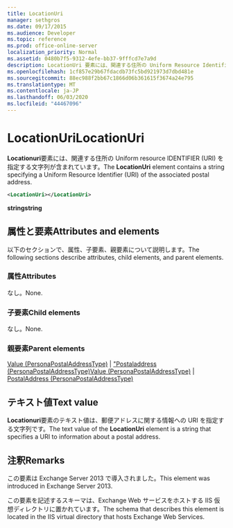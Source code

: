 ```yaml
---
title: LocationUri
manager: sethgros
ms.date: 09/17/2015
ms.audience: Developer
ms.topic: reference
ms.prod: office-online-server
localization_priority: Normal
ms.assetid: 0480b7f5-9312-4efe-bb37-9fffcd7e7a9d
description: LocationUri 要素には、関連する住所の Uniform Resource Identifier (URI) を指定する文字列が含まれています。
ms.openlocfilehash: 1cf857e29b67fdacdb73fc5bd921973d7dbd481e
ms.sourcegitcommit: 88ec988f2bb67c1866d06b361615f3674a24e795
ms.translationtype: MT
ms.contentlocale: ja-JP
ms.lasthandoff: 06/03/2020
ms.locfileid: "44467096"
---
```

# <a name="locationuri"></a><span data-ttu-id="2ef00-103">LocationUri</span><span class="sxs-lookup"><span data-stu-id="2ef00-103">LocationUri</span></span>

<span data-ttu-id="2ef00-104">**Locationuri**要素には、関連する住所の Uniform resource IDENTIFIER (URI) を指定する文字列が含まれています。</span><span class="sxs-lookup"><span data-stu-id="2ef00-104">The **LocationUri** element contains a string specifying a Uniform Resource Identifier (URI) of the associated postal address.</span></span> 
  
```XML
<LocationUri></LocationUri>
```

 <span data-ttu-id="2ef00-105">**string**</span><span class="sxs-lookup"><span data-stu-id="2ef00-105">**string**</span></span>
## <a name="attributes-and-elements"></a><span data-ttu-id="2ef00-106">属性と要素</span><span class="sxs-lookup"><span data-stu-id="2ef00-106">Attributes and elements</span></span>

<span data-ttu-id="2ef00-107">以下のセクションで、属性、子要素、親要素について説明します。</span><span class="sxs-lookup"><span data-stu-id="2ef00-107">The following sections describe attributes, child elements, and parent elements.</span></span>
  
### <a name="attributes"></a><span data-ttu-id="2ef00-108">属性</span><span class="sxs-lookup"><span data-stu-id="2ef00-108">Attributes</span></span>

<span data-ttu-id="2ef00-109">なし。</span><span class="sxs-lookup"><span data-stu-id="2ef00-109">None.</span></span>
  
### <a name="child-elements"></a><span data-ttu-id="2ef00-110">子要素</span><span class="sxs-lookup"><span data-stu-id="2ef00-110">Child elements</span></span>

<span data-ttu-id="2ef00-111">なし。</span><span class="sxs-lookup"><span data-stu-id="2ef00-111">None.</span></span>
  
### <a name="parent-elements"></a><span data-ttu-id="2ef00-112">親要素</span><span class="sxs-lookup"><span data-stu-id="2ef00-112">Parent elements</span></span>

<span data-ttu-id="2ef00-113">[Value (PersonaPostalAddressType)](value-personapostaladdresstype.md)  | ["Postaladdress (PersonaPostalAddressType)](postaladdress-personapostaladdresstype.md)</span><span class="sxs-lookup"><span data-stu-id="2ef00-113">[Value (PersonaPostalAddressType)](value-personapostaladdresstype.md) | [PostalAddress (PersonaPostalAddressType)](postaladdress-personapostaladdresstype.md)</span></span>
  
## <a name="text-value"></a><span data-ttu-id="2ef00-114">テキスト値</span><span class="sxs-lookup"><span data-stu-id="2ef00-114">Text value</span></span>

<span data-ttu-id="2ef00-115">**Locationuri**要素のテキスト値は、郵便アドレスに関する情報への URI を指定する文字列です。</span><span class="sxs-lookup"><span data-stu-id="2ef00-115">The text value of the **LocationUri** element is a string that specifies a URI to information about a postal address.</span></span> 
  
## <a name="remarks"></a><span data-ttu-id="2ef00-116">注釈</span><span class="sxs-lookup"><span data-stu-id="2ef00-116">Remarks</span></span>

<span data-ttu-id="2ef00-117">この要素は Exchange Server 2013 で導入されました。</span><span class="sxs-lookup"><span data-stu-id="2ef00-117">This element was introduced in Exchange Server 2013.</span></span>
  
<span data-ttu-id="2ef00-118">この要素を記述するスキーマは、Exchange Web サービスをホストする IIS 仮想ディレクトリに置かれています。</span><span class="sxs-lookup"><span data-stu-id="2ef00-118">The schema that describes this element is located in the IIS virtual directory that hosts Exchange Web Services.</span></span>
  

